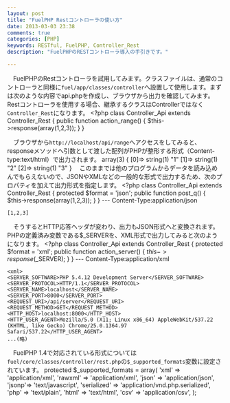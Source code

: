 ```yaml
---
layout: post
title: "FuelPHP Restコントローラの使い方"
date: 2013-03-03 23:38
comments: true
categories: [PHP]
keywords: RESTful, FuelPHP, Controller_Rest
description: "FuelPHPのRESTコントローラ導入の手引きです。"

---
```


　FuelPHPのRestコントローラを試用してみます。クラスファイルは、通常のコントローラと同様に`fuel/app/classes/controller`へ設置して使用します。まずは次のような内容でapi.phpを作成し、ブラウザから出力を確認してみます。Restコントローラを使用する場合、継承するクラスはControllerではなく`Controller_Rest`になります。
    <?php
    class Controller_Api extends Controller_Rest {
      public function action_range() {
        $this->response(array(1,2,3));
      }
    }
<!-- more -->
　ブラウザから`http://localhost/api/range`へアクセスをしてみると、responseメソッドへ引数として渡した配列がPHPが整形する形式（Content-type:text/html）で出力されます。
    array(3) {
      [0]=>
      string(1) "1"
      [1]=>
      string(1) "2"
      [2]=>
      string(1) "3"
    }
　このままでは他のプログラムからデータを読み込めんでもらえないので、JSONやXMLなどの一般的な形式で出力するため、次のプロパティを加えて出力形式を指定します。
    <?php
    class Controller_Api extends Controller_Rest {
      protected $format = 'json';
      public function post_q() {
        $this->response(array(1,2,3));
      }
    }
    ---
    Content-Type:application/json
    
    [1,2,3]
　そうするとHTTP応答ヘッダが変わり、出力もJSON形式へと変換されます。PHPの定義済み変数である$_SERVERを、XML形式で出力してみると次のようになります。
    <?php
    class Controller_Api extends Controller_Rest {
      protected $format = 'xml';
      public function action_server() {
        $this->response($_SERVER);
      }
    }
    ---
    Content-Type:application/xml

    <xml>
    <SERVER_SOFTWARE>PHP 5.4.12 Development Server</SERVER_SOFTWARE>
    <SERVER_PROTOCOL>HTTP/1.1</SERVER_PROTOCOL>
    <SERVER_NAME>localhost</SERVER_NAME>
    <SERVER_PORT>8000</SERVER_PORT>
    <REQUEST_URI>/api/server</REQUEST_URI>
    <REQUEST_METHOD>GET</REQUEST_METHOD>
    <HTTP_HOST>localhost:8000</HTTP_HOST>
    <HTTP_USER_AGENT>Mozilla/5.0 (X11; Linux x86_64) AppleWebKit/537.22 (KHTML, like Gecko) Chrome/25.0.1364.97 Safari/537.22</HTTP_USER_AGENT>
    ...(略)
　FuelPHP 1.4で対応されている形式については`fuel/core/classes/controller/rest.php`の`$_supported_formats`変数に設定されています。
    protected $_supported_formats = array(
            'xml' => 'application/xml',
            'rawxml' => 'application/xml',
            'json' => 'application/json',
            'jsonp'=> 'text/javascript',
            'serialized' => 'application/vnd.php.serialized',
            'php' => 'text/plain',
            'html' => 'text/html',
            'csv' => 'application/csv',
    );

